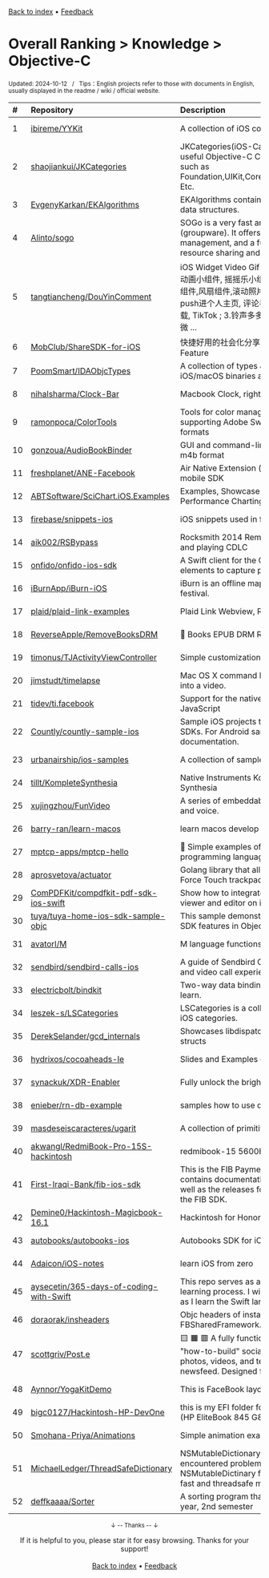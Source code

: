 <a href="https://github.com/GrowingGit/GitHub-English-Top-Charts#github-english-top-charts">Back to index</a> • <a href="/content/docs/feedback.md">Feedback</a>

# Overall Ranking > Knowledge > Objective-C
<sub>Updated: 2024-10-12&nbsp;&nbsp;&nbsp;/&nbsp;&nbsp;&nbsp;Tips：English projects refer to those with documents in English, usually displayed in the readme / wiki / official website.</sub>

|#|Repository|Description|Stars|Updated|
|:-|:-|:-|:-|:-|
|1|[ibireme/YYKit](https://github.com/ibireme/YYKit)|A collection of iOS components.|13989|2024-06-25|
|2|[shaojiankui/JKCategories](https://github.com/shaojiankui/JKCategories)|JKCategories(iOS-Categories,Category), a collection of useful Objective-C Categories extending iOS Frameworks such as Foundation,UIKit,CoreData,QuartzCore,CoreLocation,MapKit Etc.|3339|2024-05-31|
|3|[EvgenyKarkan/EKAlgorithms](https://github.com/EvgenyKarkan/EKAlgorithms)|EKAlgorithms contains some well known CS algorithms & data structures.|2423|2024-09-19|
|4|[Alinto/sogo](https://github.com/Alinto/sogo)|SOGo is a very fast and scalable modern collaboration suite (groupware). It offers calendaring, address book management, and a full-featured Webmail client along with resource sharing and permission h ...|1788|2024-10-11|
|5|[tangtiancheng/DouYinComment](https://github.com/tangtiancheng/DouYinComment)|iOS Widget Video Gif Play Animation 1. gif视频播放小组件, 帧动画小组件, 摇摇乐小组件, 网易云iOS小组件,动态Widget,时钟组件,风扇组件,滚动照片组件; 2.抖音视频转场动画,抖音左滑push进个人主页, 评论手势拖拽效果 , 视频播放, 边下边播, 预加载, TikTok ; 3.铃声多多,上传铃声音频到库乐队(GarageBand) 4.微 ...|569|2024-08-07|
|6|[MobClub/ShareSDK-for-iOS](https://github.com/MobClub/ShareSDK-for-iOS)|快捷好用的社会化分享组件 Convenient SDK for SNS Share Feature|465|2024-09-19|
|7|[PoomSmart/IDAObjcTypes](https://github.com/PoomSmart/IDAObjcTypes)|A collection of types & functions definitions useful for iOS/macOS binaries analysis.|327|2024-09-15|
|8|[nihalsharma/Clock-Bar](https://github.com/nihalsharma/Clock-Bar)|Macbook   Clock, right on the touch bar|300|2024-04-18|
|9|[ramonpoca/ColorTools](https://github.com/ramonpoca/ColorTools)|Tools for color management in Mac OS X and iOS, supporting Adobe Swatch Exchange and NSColorList formats|245|2024-08-26|
|10|[gonzoua/AudioBookBinder](https://github.com/gonzoua/AudioBookBinder)|GUI and command-line utility for converting audiobooks to m4b format|228|2024-08-16|
|11|[freshplanet/ANE-Facebook](https://github.com/freshplanet/ANE-Facebook)|Air Native Extension (iOS and Android) for the Facebook mobile SDK|221|2024-08-16|
|12|[ABTSoftware/SciChart.iOS.Examples](https://github.com/ABTSoftware/SciChart.iOS.Examples)|Examples, Showcase & Tutorials for SciChart.iOS High Performance Charting Library|160|2024-06-10|
|13|[firebase/snippets-ios](https://github.com/firebase/snippets-ios)|iOS snippets used in firebase.google.com|129|2024-06-06|
|14|[aik002/RSBypass](https://github.com/aik002/RSBypass)|Rocksmith 2014 Remastered Edition dylib patch for loading and playing CDLC|110|2024-08-04|
|15|[onfido/onfido-ios-sdk](https://github.com/onfido/onfido-ios-sdk)|A Swift client for the Onfido API and a collection of UI elements to capture photos of documents.|100|2024-09-26|
|16|[iBurnApp/iBurn-iOS](https://github.com/iBurnApp/iBurn-iOS)|iBurn is an offline map and guide for the Burning Man art festival.|70|2024-09-17|
|17|[plaid/plaid-link-examples](https://github.com/plaid/plaid-link-examples)|Plaid Link Webview, ReactNative examples|64|2024-04-17|
|18|[ReverseApple/RemoveBooksDRM](https://github.com/ReverseApple/RemoveBooksDRM)| Books EPUB DRM Removal|58|2024-08-16|
|19|[timonus/TJActivityViewController](https://github.com/timonus/TJActivityViewController)|Simple customization for the iOS share sheet.|54|2024-09-05|
|20|[jimstudt/timelapse](https://github.com/jimstudt/timelapse)|Mac OS X command line utility to turn a series of images into a video.|54|2024-06-19|
|21|[tidev/ti.facebook](https://github.com/tidev/ti.facebook)|Support for the native Facebook SDK in Titanium using JavaScript|50|2024-05-17|
|22|[Countly/countly-sample-ios](https://github.com/Countly/countly-sample-ios)|Sample iOS projects to demonstrate how to use Countly SDKs. For Android sample, check Android repository and documentation.|32|2024-08-12|
|23|[urbanairship/ios-samples](https://github.com/urbanairship/ios-samples)|A collection of samples using the Urban Airship ios-library|25|2024-04-30|
|24|[tillt/KompleteSynthesia](https://github.com/tillt/KompleteSynthesia)|Native Instruments Komplete Kontrol Light Guide support for Synthesia|24|2024-04-27|
|25|[xujingzhou/FunVideo](https://github.com/xujingzhou/FunVideo)|A series of embeddable theme into video, include animation and voice.|22|2024-05-03|
|26|[barry-ran/learn-macos](https://github.com/barry-ran/learn-macos)|learn macos develop|20|2024-08-21|
|27|[mptcp-apps/mptcp-hello](https://github.com/mptcp-apps/mptcp-hello)|👋 Simple examples of enabling Multipath TCP with different programming languages|15|2024-08-15|
|28|[aprosvetova/actuator](https://github.com/aprosvetova/actuator)|Golang library that allows you to actuate your MacBook Force Touch trackpad|15|2024-09-07|
|29|[ComPDFKit/compdfkit-pdf-sdk-ios-swift](https://github.com/ComPDFKit/compdfkit-pdf-sdk-ios-swift)|Show how to integrate ComPDFKit PDF SDK to build PDF viewer and editor on iOS & macOS.|14|2024-08-19|
|30|[tuya/tuya-home-ios-sdk-sample-objc](https://github.com/tuya/tuya-home-ios-sdk-sample-objc)|This sample demonstrates how to use Tuya Smart Home iOS SDK features in Objective-C.|14|2024-07-10|
|31|[avatorl/M](https://github.com/avatorl/M)|M language functions and code snippets for PowerQuery|13|2024-10-06|
|32|[sendbird/sendbird-calls-ios](https://github.com/sendbird/sendbird-calls-ios)|A guide of Sendbird Calls SDK for iOS for an engaging voice and video call experience. |13|2024-08-13|
|33|[electricbolt/bindkit](https://github.com/electricbolt/bindkit)|Two-way data binding framework for iOS. Only one API to learn.|13|2024-08-11|
|34|[leszek-s/LSCategories](https://github.com/leszek-s/LSCategories)|LSCategories is a collection of useful Foundation and UIKit iOS categories.|12|2024-09-03|
|35|[DerekSelander/gcd_internals](https://github.com/DerekSelander/gcd_internals)|Showcases libdispatch lesser known APIs with examples & structs|7|2024-05-15|
|36|[hydrixos/cocoaheads-le](https://github.com/hydrixos/cocoaheads-le)|Slides and Examples created for Cocoaheads Leipzig|7|2024-09-14|
|37|[synackuk/XDR-Enabler](https://github.com/synackuk/XDR-Enabler)|Fully unlock the brightness of your XDR MacBook, for free.|6|2024-08-18|
|38|[enieber/rn-db-example](https://github.com/enieber/rn-db-example)|samples how to use database with react native|6|2024-09-12|
|39|[masdeseiscaracteres/ugarit](https://github.com/masdeseiscaracteres/ugarit)|A collection of primitive private (now made public) archives|6|2024-06-25|
|40|[akwangl/RedmiBook-Pro-15S-hackintosh](https://github.com/akwangl/RedmiBook-Pro-15S-hackintosh)|redmibook-15 5600H hackintosh|5|2024-09-20|
|41|[First-Iraqi-Bank/fib-ios-sdk](https://github.com/First-Iraqi-Bank/fib-ios-sdk)|This is the FIB Payment IOS SDK repository and mostly contains documentation around guidelines and policies as well as the releases for the various languages supported by the FIB SDK.|5|2024-09-05|
|42|[Demine0/Hackintosh-Magicbook-16.1](https://github.com/Demine0/Hackintosh-Magicbook-16.1)|Hackintosh for Honor Magicbook 16.1 HYM-WXX|4|2024-06-30|
|43|[autobooks/autobooks-ios](https://github.com/autobooks/autobooks-ios)|Autobooks SDK for iOS|4|2024-10-03|
|44|[Adaicon/iOS-notes](https://github.com/Adaicon/iOS-notes)|learn iOS from zero|4|2024-07-14|
|45|[aysecetin/365-days-of-coding-with-Swift](https://github.com/aysecetin/365-days-of-coding-with-Swift)| This repo serves as a resource where I document my Swift learning process. I will share my learnings and projects here as I learn the Swift language and the SwiftUI framework.|3|2024-09-16|
|46|[doraorak/insheaders](https://github.com/doraorak/insheaders)|Objc headers of instagram 333.0.4. Along with FBSharedFramework. Uploaded mainly for my own use.|3|2024-06-28|
|47|[scottgriv/Post.e](https://github.com/scottgriv/Post.e)|🟨 🟧 🟥 A fully functional, multi-programming language, "how-to-build" social media platform example. Share photos, videos, and text, follow others, and enjoy a dynamic newsfeed. Designed for developers ...|3|2024-09-11|
|48|[Aynnor/YogaKitDemo](https://github.com/Aynnor/YogaKitDemo)|This is FaceBook layout Framework YogaKit test demo.|3|2024-08-26|
|49|[bigc0127/Hackintosh-HP-DevOne](https://github.com/bigc0127/Hackintosh-HP-DevOne)|this is my EFI folder for running MacOS on the HP DevOne (HP EliteBook 845 G8)|2|2024-07-13|
|50|[Smohana-Priya/Animations](https://github.com/Smohana-Priya/Animations)|Simple animation examples|2|2024-09-26|
|51|[MichaelLedger/ThreadSafeDictionary](https://github.com/MichaelLedger/ThreadSafeDictionary)|NSMutableDictionary of iOS is not threadsafe. You may encountered problem when read/write shared NSMutableDictinary from multiple thread. I want to make fast and threadsafe mutable dictionary.|2|2024-06-18|
|52|[deffkaaaa/Sorter](https://github.com/deffkaaaa/Sorter)|A sorting program that was created for KPI Coursework, 1st year, 2nd semester|2|2024-05-29|

<div align="center">
    <p><sub>↓ -- Thanks -- ↓</sub></p>
    If it is helpful to you, please star it for easy browsing. Thanks for your support!
</div>

<br/>

<div align="center"><a href="https://github.com/GrowingGit/GitHub-English-Top-Charts#github-english-top-charts">Back to index</a> • <a href="/content/docs/feedback.md">Feedback</a></div>
